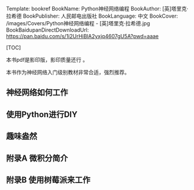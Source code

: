 Template: bookref
BookName: Python神经网络编程
BookAuthor: [英]塔里克·拉希德
BookPublisher: 人民邮电出版社
BookLanguage: 中文
BookCover: /images/Covers/Python神经网络编程 - [英]塔里克·拉希德.jpg
BookBaidupanDirectDownloadUrl: https://pan.baidu.com/s/1i2UrHiBlA2yxjq4607gU5A?pwd=aaae



[TOC]

本书pdf是影印版，影印质量还行 。


本书作为神经网络入门级别教材非常合适，强烈推荐。


## 神经网络如何工作

## 使用Python进行DIY

## 趣味盎然

## 附录A 微积分简介

## 附录B 使用树莓派来工作